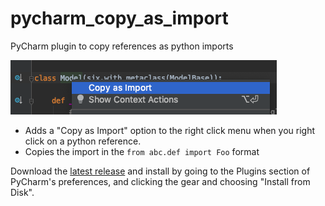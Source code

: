 # pycharm_copy_as_import
PyCharm plugin to copy references as python imports

![screenshot](screenshot.png)

* Adds a "Copy as Import" option to the right click menu when you right click on a python reference.
* Copies the import in the `from abc.def import Foo` format

Download the [latest release](https://github.com/galonsky/pycharm_copy_as_import/releases/latest) and install by going to the Plugins section of PyCharm's preferences, and clicking the gear and choosing "Install from Disk".

